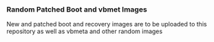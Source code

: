 ### Random Patched Boot and vbmet Images
New and patched boot and recovery images are to be uploaded to this repository as well as vbmeta and other random images
